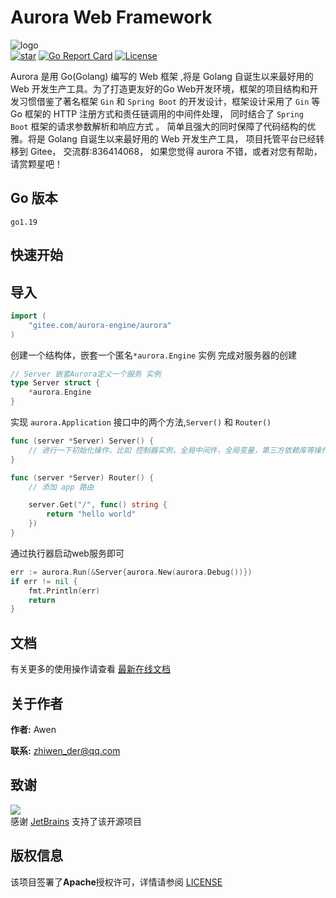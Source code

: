 # Aurora Web Framework
![logo](https://img-1252940994.cos.ap-nanjing.myqcloud.com/logo.png)<br>
[![star](https://gitee.com/aurora-engine/aurora/badge/star.svg?theme=dark)](https://gitee.com/aurora-engine/aurora/stargazers)
[![Go Report Card](https://goreportcard.com/badge/gitee.com/aurora-engine/aurora)](https://goreportcard.com/report/gitee.com/aurora-engine/aurora)
[![License](https://img.shields.io/badge/license-apache--2.0-blue)](https://gitee.com/aurora-engine/aurora/blob/master/LICENSE)
<br>

Aurora 是用 Go(Golang) 编写的 Web 框架 ,将是 Golang 自诞生以来最好用的 Web 开发生产工具。为了打造更友好的Go Web开发环境，框架的项目结构和开发习惯借鉴了著名框架 `Gin` 和 `Spring Boot` 的开发设计，框架设计采用了 `Gin` 等 Go 框架的 HTTP 注册方式和责任链调用的中间件处理，
同时结合了 `Spring Boot` 框架的请求参数解析和响应方式 。 简单且强大的同时保障了代码结构的优雅。将是 Golang 自诞生以来最好用的 Web 开发生产工具，
项目托管平台已经转移到 Gitee， 交流群:836414068， 如果您觉得 aurora 不错，或者对您有帮助，请赏颗星吧！
## Go 版本
```
go1.19
```

## 快速开始

## 导入
```go
import (
    "gitee.com/aurora-engine/aurora"
)

```

创建一个结构体，嵌套一个匿名`*aurora.Engine` 实例 完成对服务器的创建
```go
// Server 嵌套Aurora定义一个服务 实例
type Server struct {
    *aurora.Engine
}
```
实现 `aurora.Application` 接口中的两个方法,`Server()` 和 `Router()`
```go
func (server *Server) Server() {
	// 进行一下初始化操作，比如 控制器实例，全局中间件，全局变量，第三方依赖库等操作
}

func (server *Server) Router() {
	// 添加 app 路由

	server.Get("/", func() string {
		return "hello world"
	})
}
```

通过执行器启动web服务即可
```go
err := aurora.Run(&Server{aurora.New(aurora.Debug())})
if err != nil {
	fmt.Println(err)
	return
}
```

## 文档
有关更多的使用操作请查看 [最新在线文档](https://go-aurora-engine.github.io)

## 关于作者

**作者:** Awen

**联系:** zhiwen_der@qq.com

## 致谢
![](https://camo.githubusercontent.com/5075c80d56620267702a3808e7a926ff51235b2ecd986441c092e3b6b821af83/68747470733a2f2f7265736f75726365732e6a6574627261696e732e636f6d2f73746f726167652f70726f64756374732f636f6d70616e792f6272616e642f6c6f676f732f6a625f6265616d2e737667)<br>
感谢 [JetBrains](https://www.jetbrains.com/) 支持了该开源项目

## 版权信息

该项目签署了**Apache**授权许可，详情请参阅 [LICENSE](https://gitee.com/aurora-engine/aurora/blob/new_dev/LICENSE)
